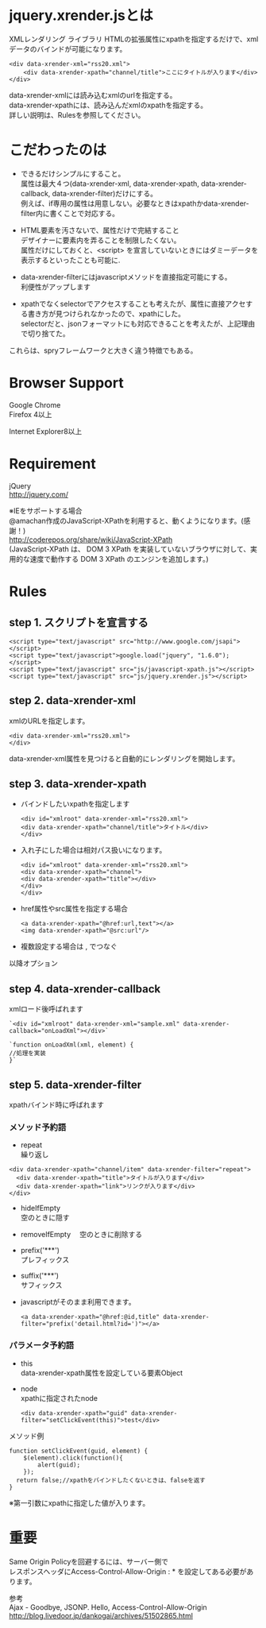 jquery.xrender.jsとは
====
XMLレンダリング ライブラリ
HTMLの拡張属性にxpathを指定するだけで、xmlデータのバインドが可能になります。


    <div data-xrender-xml="rss20.xml">
        <div data-xrender-xpath="channel/title">ここにタイトルが入ります</div>
    </div>

data-xrender-xmlには読み込むxmlのurlを指定する。  
data-xrender-xpathには、読み込んだxmlのxpathを指定する。  
詳しい説明は、Rulesを参照してください。  

こだわったのは  
=====
* できるだけシンプルにすること。  
属性は最大４つ(data-xrender-xml, data-xrender-xpath, data-xrender-callback, data-xrender-filter)だけにする。  
例えば、if専用の属性は用意しない。必要なときはxpathかdata-xrender-filter内に書くことで対応する。  

* HTML要素を汚さないで、属性だけで完結すること  
デザイナーに要素内を弄ることを制限したくない。  
属性だけにしておくと、&lt;script&gt; を宣言していないときにはダミーデータを表示するといったことも可能に.
* data-xrender-filterにはjavascriptメソッドを直接指定可能にする。  
利便性がアップします  

* xpathでなくselectorでアクセスすることも考えたが、属性に直接アクセする書き方が見つけられなかったので、xpathにした。  
selectorだと、jsonフォーマットにも対応できることを考えたが、上記理由で切り捨てた。  

これらは、spryフレームワークと大きく違う特徴でもある。  

Browser Support
====
Google Chrome  
Firefox 4以上  

Internet Explorer8以上  

Requirement
====
jQuery  
http://jquery.com/  

※IEをサポートする場合  
@amachan作成のJavaScript-XPathを利用すると、動くようになります。(感謝！)  
http://coderepos.org/share/wiki/JavaScript-XPath  
(JavaScript-XPath は、 DOM 3 XPath を実装していないブラウザに対して、実用的な速度で動作する DOM 3 XPath のエンジンを追加します。)  


Rules
====

step 1. スクリプトを宣言する  
----  
    <script type="text/javascript" src="http://www.google.com/jsapi"></script>  
    <script type="text/javascript">google.load("jquery", "1.6.0");</script>  
    <script type="text/javascript" src="js/javascript-xpath.js"></script>  
    <script type="text/javascript" src="js/jquery.xrender.js"></script>  


step 2. data-xrender-xml
----
xmlのURLを指定します。

    <div data-xrender-xml="rss20.xml">
    </div>

data-xrender-xml属性を見つけると自動的にレンダリングを開始します。  

step 3. data-xrender-xpath
----
* バインドしたいxpathを指定します  

    `<div id="xmlroot" data-xrender-xml="rss20.xml">`  
        `<div data-xrender-xpath="channel/title">タイトル</div>`  
    `</div>`  

* 入れ子にした場合は相対パス扱いになります。  

 
    `<div id="xmlroot" data-xrender-xml="rss20.xml">`  
        `<div data-xrender-xpath="channel">`  
            `<div data-xrender-xpath="title"></div>`  
        `</div>`   
    `</div>`  

* href属性やsrc属性を指定する場合  

    `<a data-xrender-xpath="@href:url,text"></a>`  
    `<img data-xrender-xpath="@src:url"/>`

* 複数設定する場合は , でつなぐ  

以降オプション  

step 4. data-xrender-callback
----
xmlロード後呼ばれます  

    `<div id="xmlroot" data-xrender-xml="sample.xml" data-xrender-callback="onLoadXml"></div>`

    `function onLoadXml(xml, element) {  
    //処理を実装  
    }`

step 5. data-xrender-filter  
----
xpathバインド時に呼ばれます  

### メソッド予約語  
* repeat  
 繰り返し   

<!-- アイテムの数だけ繰り返します-->  

    <div data-xrender-xpath="channel/item" data-xrender-filter="repeat">
      <div data-xrender-xpath="title">タイトルが入ります</div>
      <div data-xrender-xpath="link">リンクが入ります</div>
    </div>

* hideIfEmpty  
  空のときに隠す
* removeIfEmpty
　空のときに削除する

* prefix('***')  
 プレフィックス  

* suffix('***')    
 サフィックス  

* javascriptがそのまま利用できます。  
    
    `<a data-xrender-xpath="@href:@id,title" data-xrender-filter="prefix('detail.html?id=')"></a>`  
    
### パラメータ予約語  

* this  
  data-xrender-xpath属性を設定している要素Object  

* node  
  xpathに指定されたnode  

    `<div data-xrender-xpath="guid" data-xrender-filter="setClickEvent(this)">test</div>`  

メソッド例  

    function setClickEvent(guid, element) {
        $(element).click(function(){
            alert(guid);
        });
      return false;//xpathをバインドしたくないときは、falseを返す
    }
  
※第一引数にxpathに指定した値が入ります。


重要
====
Same Origin Policyを回避するには、サーバー側で  
レスポンスヘッダにAccess-Control-Allow-Origin : * を設定してある必要があります。   
  
参考    
Ajax - Goodbye, JSONP. Hello, Access-Control-Allow-Origin  
http://blog.livedoor.jp/dankogai/archives/51502865.html